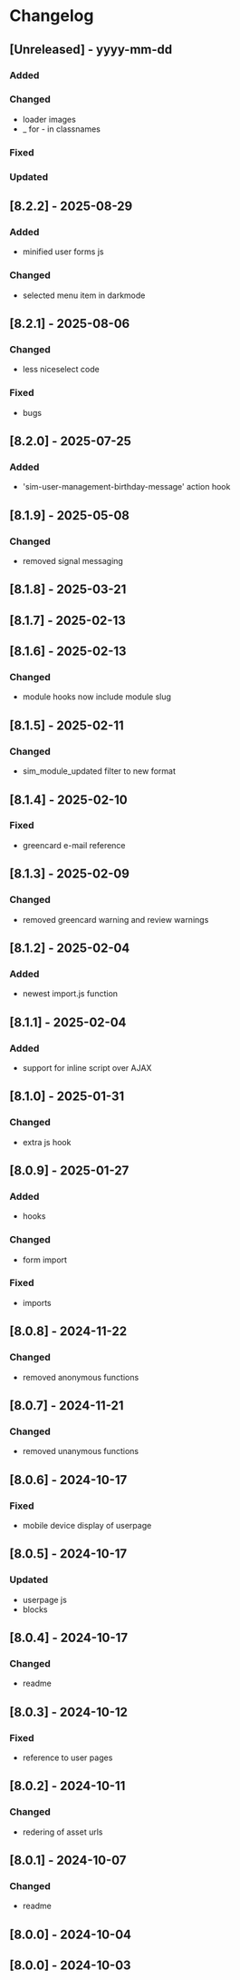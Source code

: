 # Changelog
## [Unreleased] - yyyy-mm-dd

### Added

### Changed
- loader images
- _ for - in classnames

### Fixed

### Updated

## [8.2.2] - 2025-08-29


### Added
- minified user forms js

### Changed
- selected menu item in darkmode

## [8.2.1] - 2025-08-06


### Changed
- less niceselect code

### Fixed
- bugs

## [8.2.0] - 2025-07-25


### Added
- 'sim-user-management-birthday-message' action hook

## [8.1.9] - 2025-05-08


### Changed
- removed signal messaging

## [8.1.8] - 2025-03-21


## [8.1.7] - 2025-02-13


## [8.1.6] - 2025-02-13


### Changed
- module hooks now include module slug

## [8.1.5] - 2025-02-11


### Changed
- sim_module_updated filter to new format

## [8.1.4] - 2025-02-10


### Fixed
- greencard e-mail reference

## [8.1.3] - 2025-02-09


### Changed
- removed greencard warning and review warnings

## [8.1.2] - 2025-02-04


### Added
- newest import.js function

## [8.1.1] - 2025-02-04


### Added
- support for inline script over AJAX

## [8.1.0] - 2025-01-31


### Changed
- extra js hook

## [8.0.9] - 2025-01-27


### Added
- hooks

### Changed
- form import

### Fixed
- imports

## [8.0.8] - 2024-11-22


### Changed
- removed anonymous functions

## [8.0.7] - 2024-11-21


### Changed
- removed unanymous functions

## [8.0.6] - 2024-10-17


### Fixed
- mobile device display of userpage

## [8.0.5] - 2024-10-17


### Updated
- userpage js
- blocks

## [8.0.4] - 2024-10-17


### Changed
- readme

## [8.0.3] - 2024-10-12


### Fixed
- reference to user pages

## [8.0.2] - 2024-10-11


### Changed
- redering of asset urls

## [8.0.1] - 2024-10-07


### Changed
- readme

## [8.0.0] - 2024-10-04


## [8.0.0] - 2024-10-03
